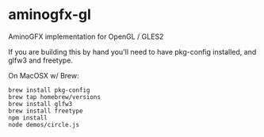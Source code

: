 # aminogfx-gl
AminoGFX implementation for OpenGL / GLES2

If you are building this by hand you'll need to have pkg-config installed, and glfw3 and freetype.

On MacOSX w/ Brew:

```
brew install pkg-config
brew tap homebrew/versions
brew install glfw3
brew install freetype
npm install
node demos/circle.js
```


